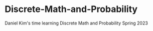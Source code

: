 # Discrete-Math-and-Probability
Daniel Kim's time learning Discrete Math and Probability
Spring 2023
